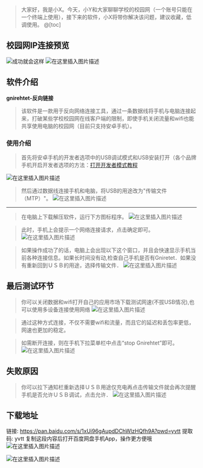 ﻿> 大家好，我是小X。今天，小Y和大家聊聊学校的校园网（一个账号只能在一个终端上使用），接下来的软件，小X将带你解决该问题，建议收藏，低调使用。
@[toc]
## 校园网IP连接预览
![成功就会这样](https://img-blog.csdnimg.cn/20210531180406579.jpg)
![在这里插入图片描述](https://img-blog.csdnimg.cn/ea581865363e4803ad3a7363a29b4fe1.gif#pic_center)


## 软件介绍

 **gnirehtet-反向链接**
> 该软件是一款用于反向网络连接工具，通过一条数据线将手机与电脑连接起来，打破某些学校校园网在线客户端的限制，即使手机关闭流量和wifi也能共享使用电脑的校园网（目前只支持安卓手机）。

### 使用介绍

> 首先将安卓手机的开发者选项中的USB调试模式和USB安装打开（各个品牌手机开启开发者选项的方法：[打开开发者模式教程](https://one.lenovo.com/usb.guide.html#/)

![在这里插入图片描述](https://img-blog.csdnimg.cn/f34f2d05c6544f1c96351420ff124e99.png)



>然后通过数据线连接手机和电脑，将USB的用途改为"传输文件（MTP）"。
![在这里插入图片描述](https://img-blog.csdnimg.cn/0c06001ec71a4fc795af9f6ba9430f88.png)
***
>在电脑上下载解压软件，运行下方图标程序。
![在这里插入图片描述](https://img-blog.csdnimg.cn/86584da47190469c9004af0f84690b78.png)

>此时，手机上会提示一个网络连接请求，点击确定即可。
![在这里插入图片描述](https://img-blog.csdnimg.cn/83e1f741f287416b88c50ec88122be2e.png)

>如果操作成功了的话，电脑上会出现以下这个窗口，并且会快速显示手机当前各种连接信息。如果长时间没有动,检查自己手机是否有Gniretet．如果没有重新回到ＵＳＢ的用途，选择传输文件．
![在这里插入图片描述](https://img-blog.csdnimg.cn/cc0c9ebf63204c3bb7506f2e976d12ec.gif#pic_center)
## 最后测试环节


>你可以关闭数据和wifi打开自己的应用市场下载测试网速(不拔USB情况),也可以使用多设备连接使用网络
![在这里插入图片描述](https://img-blog.csdnimg.cn/f382e76b2b5544d79105bb75e7c970e0.png#pic_center)

>通过这种方式连接，不仅不需要wifi和流量，而且它的延迟和丢包率更低，网速也更加的稳定。

>如需断开连接，则在手机下拉菜单栏中点击“stop Gnirehtet”即可。
![在这里插入图片描述](https://img-blog.csdnimg.cn/e66f422f2071450287911a6007bfb907.png)
## 失败原因
>你可以拉下通知栏重新选择ＵＳＢ用途仅充电再点击传输文件就会再次提醒手机是否允许ＵＳＢ调试，点击允许．
![在这里插入图片描述](https://img-blog.csdnimg.cn/bc7355c4411044b5b750694f501d8a58.png#pic_center)

## 下载地址
链接: https://pan.baidu.com/s/1xUi96gAupdDChWlzHQfh9A?pwd=yvtt 提取码: yvtt 复制这段内容后打开百度网盘手机App，操作更方便哦![在这里插入图片描述](https://img-blog.csdnimg.cn/3f8efa8cc053402e90ff3ec5f387e579.png#pic_center)

![在这里插入图片描述](https://img-blog.csdnimg.cn/20210531180052663.png?x-oss-process=image/watermark,type_ZmFuZ3poZW5naGVpdGk,shadow_10,text_aHR0cHM6Ly9ibG9nLmNzZG4ubmV0L3dlaXhpbl81MTU2ODM4OQ==,size_16,color_FFFFFF,t_70)

